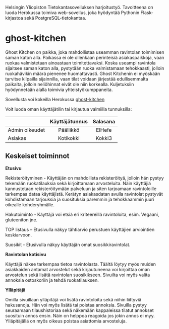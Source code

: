 Helsingin Yliopiston Tietokantasovelluksen harjoitustyö. Tavoitteena on luoda Herokussa toimiva web-sovellus, joka hyödyntää Pythonin Flask-kirjastoa sekä PostgreSQL-tietokantaa.

# ghost-kitchen

Ghost Kitchen on paikka, joka mahdollistaa useamman ravintolan toimimisen saman katon alla. Paikassa ei ole ollenkaan perinteisiä asiakaspaikkoja, vaan ruokaa valmistetaan ainoastaan toimitettavaksi. Koska useampi ravintola sijaitsee saman katon alla, pystytään ruoka valmistamaan tehokkaasti, jolloin ruokahävikin määrä pienenee huomattavasti.
Ghost Kitchenin ei myöskään tarvitse kilpailla sijainnilla, vaan tilat voidaan järjestää edullisemmalta paikalta, jolloin neliöhinnat eivät ole niin korkealla.
Kuljetuksiin hyödynnetään alalla toimivia yhteistyökumppaneita.

Sovellusta voi kokeilla Herokussa [ghost-kitchen](https://ghost-kitchen.herokuapp.com/)

Voit luoda oman käyttäjätilin tai kirjautua valmiilla tunnuksilla:

|                | Käyttäjätunnus   | Salasana  |
| -------------  |:----------------:|:---------:|
| Admin oikeudet | Päällikkö        | ElHefe    |
|   Asiakas      | Kotikokki        |  Kokki3   |


## Keskeiset toiminnot

**Etusivu** 

Rekisteröityminen - Käyttäjän on mahdollista rekisteröityä, jolloin hän pystyy tekemään ruokatilauksia sekä kirjoittamaan arvosteluita. Näin käyttäjiä kannustetaan rekisteröitymään palveluun ja siten tarjoamaan ravintoloille tarkempaa dataa käyttäjistä. Kerätyn asiakasdatan avulla ravintolat pystyvät kohdistamaan tarjouksia ja suosituksia paremmin ja tehokkaammin juuri oikealle kohderyhmälle.

Hakutoiminto - Käyttäjä voi etsiä eri kriteereillä ravintoloita, esim. Vegaani, gluteeniton jne.

TOP listaus – Etusivulla näkyy tähtiarvio perustuen käyttäjien arviointien keskiarvoon.

Suosikit - Etusivulla näkyy käyttäjän omat suosikkiravintolat.

**Ravintolan kotisivu**

Käyttäjä näkee tarkempaa tietoa ravintolasta. Täältä löytyy myös muiden asiakkaiden antamat arvostelut sekä kirjautuneena voi kirjoittaa oman arvostelun sekä lisätä ravintolan suosikikseen. Sivuilta voi myös valita annoksia ostoskoriin ja tehdä ruokatilauksen.

**Ylläpitäjä**

Omilla sivuillaan ylläpitäjä voi lisätä ravintoloita sekä niihin liittyviä hakusanoja. Hän voi myös lisätä tai poistaa annoksia. Sivuilla pystyy seuraamaan tilaushistoriaa sekä näkemään kappaleissa tilatut annokset suosituin annos ensin. Näin on helppoa reagoida jos jokin annos ei myy. Ylläpitäjällä on myös oikeus poistaa asiattomia arvosteluja.
